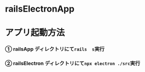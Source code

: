 # railsElectronApp


# アプリ起動方法

### ①  railsApp  ディレクトリにて`rails  s`実行

 
### ② railsElectron  ディレクトリにて`npx electron ./src`実行
 

